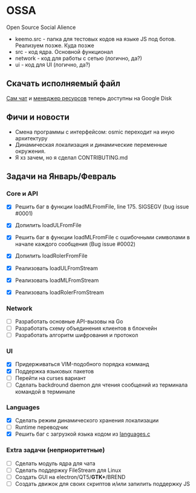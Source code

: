 # OSSA
Open Source Social Alience

* keemo.src - папка для тестовых кодов на языке JS под ботов. Реализуем позже. Куда позже
* src - код ядра. Основной функционал
* network - код для работы с сетью (логично, да?)
* ui - код для UI (логично, да?)

## Скачать исполняемый файл
[Сам чат](https://drive.google.com/file/d/1a_IDv1pZulpkaI3KB8KAmspbyNlafeY_/view?usp=sharing) и
[менеджер ресурсов](https://drive.google.com/file/d/16fniIvitGigYiTRNTXNFYnpDqnDOg7g2/view?usp=sharing) теперь доступны на Google Disk

## Фичи и новости
- Смена программы с интерфейсом: osmic переходит на иную архитектуру
- Динамическая локализация и динамические переменные окружения.
- Я хз зачем, но я сделал CONTRIBUTING.md

## Задачи на Январь/Февраль
### Core и API
- [x] Решить баг в функции loadMLFromFile, line 175. SIGSEGV (bug issue #0001)
- [x] Допилить loadULFromFile
- [x] Решить баг в функции loadMLFromFile с ошибочными символами в начале каждого сообщения (Bug issue #0002)

- [x] Допилить loadRolerFromFile
- [x] Реализовать loadULFromStream
- [x] Реализовать loadMLFromStream
- [x] Реализовать loadRolerFromStream
### Network
- [ ] Разработать основные API-вызовы на Go
- [ ] Разработать схему объединения клиентов в блокчейн
- [ ] Разработать алгоритм шифрования и протокол
### UI
- [x] Придерживаться VIM-подобного порядка комманд
- [x] Поддержка языковых пакетов
- [ ] Перейти на curses вариант
- [ ] Сделать backdround daemon для чтения сообщений из терминала командой в терминале
### Languages
- [x] Cделать режим динамического хранения локализации
- [ ] Runtime переводчик
- [x] Решить баг с загрузкой языка кодом из [languages.c](src/languages.c)
### Extra задачи (неприоритетные)
- [ ] Сделать модуль ядра для чата
- [ ] Сделать поддержку FileStream для Linux
- [ ] Создать GUI на electron/QT5/**GTK+**/BREND
- [ ] Создать движок для своих скриптов и/или запилить поддержку JS
